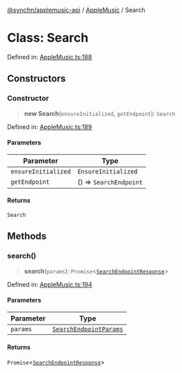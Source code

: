 [@syncfm/applemusic-api](../../../../globals.md) / [AppleMusic](../index.md) / Search

# Class: Search

Defined in: [AppleMusic.ts:188](https://github.com/sync-fm/applemusic-api/blob/a6a8471d4d51a41f6bd8af9d95c8abf0126e10f4/src/AppleMusic.ts#L188)

## Constructors

### Constructor

> **new Search**(`ensureInitialized`, `getEndpoint`): `Search`

Defined in: [AppleMusic.ts:189](https://github.com/sync-fm/applemusic-api/blob/a6a8471d4d51a41f6bd8af9d95c8abf0126e10f4/src/AppleMusic.ts#L189)

#### Parameters

| Parameter | Type |
| ------ | ------ |
| `ensureInitialized` | `EnsureInitialized` |
| `getEndpoint` | () => `SearchEndpoint` |

#### Returns

`Search`

## Methods

### search()

> **search**(`params`): `Promise`\<[`SearchEndpointResponse`](../namespaces/SearchTypes/interfaces/SearchEndpointResponse.md)\>

Defined in: [AppleMusic.ts:194](https://github.com/sync-fm/applemusic-api/blob/a6a8471d4d51a41f6bd8af9d95c8abf0126e10f4/src/AppleMusic.ts#L194)

#### Parameters

| Parameter | Type |
| ------ | ------ |
| `params` | [`SearchEndpointParams`](../namespaces/SearchTypes/interfaces/SearchEndpointParams.md) |

#### Returns

`Promise`\<[`SearchEndpointResponse`](../namespaces/SearchTypes/interfaces/SearchEndpointResponse.md)\>
